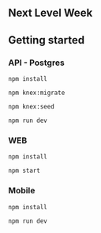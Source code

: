 ## Next Level Week

## Getting started

### API - Postgres
`npm install`

`npm knex:migrate`

`npm knex:seed`

`npm run dev`

### WEB
`npm install`

`npm start`

### Mobile
`npm install`

`npm run dev`
